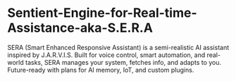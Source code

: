 # Sentient-Engine-for-Real-time-Assistance-aka-S.E.R.A
SERA (Smart Enhanced Responsive Assistant) is a semi-realistic AI assistant inspired by J.A.R.V.I.S. Built for voice control, smart automation, and real-world tasks, SERA manages your system, fetches info, and adapts to you. Future-ready with plans for AI memory, IoT, and custom plugins.
